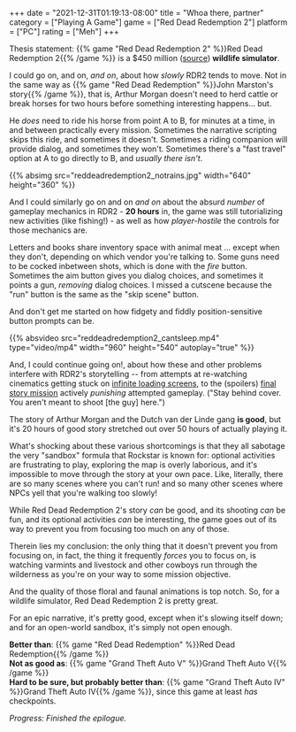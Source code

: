 +++
date = "2021-12-31T01:19:13-08:00"
title = "Whoa there, partner"
category = ["Playing A Game"]
game = ["Red Dead Redemption 2"]
platform = ["PC"]
rating = ["Meh"]
+++

Thesis statement: {{% game "Red Dead Redemption 2" %}}Red Dead Redemption 2{{% /game %}} is a $450 million (<a href="https://en.wikipedia.org/wiki/Red_Dead_Redemption_2">source</a>) <b>wildlife simulator</b>.

I could go on, and on, <i>and on</i>, about how <i>slowly</i> RDR2 tends to move.  Not in the same way as {{% game "Red Dead Redemption" %}}John Marston's story{{% /game %}}, that is, Arthur Morgan doesn't need to herd cattle or break horses for two hours before something interesting happens... but.

He <i>does</i> need to ride his horse from point A to B, for minutes at a time, in and between practically every mission.  Sometimes the narrative scripting skips this ride, and sometimes it doesn't.  Sometimes a riding companion will provide dialog, and sometimes they won't.  Sometimes there's a "fast travel" option at A to go directly to B, and <i>usually there isn't</i>.

{{% absimg src="reddeadredemption2_notrains.jpg" width="640" height="360" %}}

And I could similarly go on and on <i>and on</i> about the absurd <i>number</i> of gameplay mechanics in RDR2 - <b>20 hours</b> in, the game was still tutorializing new activities (like fishing!) - as well as how <i>player-hostile</i> the controls for those mechanics are.

Letters and books share inventory space with animal meat ... except when they don't, depending on which vendor you're talking to.  Some guns need to be cocked inbetween shots, which is done with the <i>fire</i> button.  Sometimes the aim button gives you dialog choices, and sometimes it points a gun, <i>removing</i> dialog choices.  I missed a cutscene because the "run" button is the same as the "skip scene" button.

And don't get me started on how fidgety and fiddly position-sensitive button prompts can be.

{{% absvideo src="reddeadredemption2_cantsleep.mp4" type="video/mp4" width="960" height="540" autoplay="true" %}}

And, I could continue going on!, about how these and other problems interfere with RDR2's storytelling -- from attempts at re-watching cinematics getting stuck on <a href="https://forum.psnprofiles.com/topic/89832-infinite-loading-screen-while-replaying-missions-via-ingame-menu/#comment-2065599">infinite loading screens</a>, to the (spoilers) <a href="https://www.ign.com/wikis/red-dead-redemption-2/American_Venom">final story mission</a> actively <i>punishing</i> attempted gameplay.  ("Stay behind cover. You aren't meant to shoot [the guy] here.")

The story of Arthur Morgan and the Dutch van der Linde gang <b>is good</b>, but it's 20 hours of good story stretched out over 50 hours of actually playing it.

What's shocking about these various shortcomings is that they all sabotage the very "sandbox" formula that Rockstar is known for: optional activities are frustrating to play, exploring the map is overly laborious, and it's impossible to move through the story at your own pace.  Like, literally, there are so many scenes where you can't run! and so many other scenes where NPCs yell that you're walking too slowly!

While Red Dead Redemption 2's story <i>can</i> be good, and its shooting <i>can</i> be fun, and its optional activities <i>can</i> be interesting, the game goes out of its way to prevent you from focusing too much on any of those.

Therein lies my conclusion: the only thing that it doesn't prevent you from focusing on, in fact, the thing it frequently <i>forces</i> you to focus on, is watching varmints and livestock and other cowboys run through the wilderness as you're on your way to some mission objective.

And the quality of those floral and faunal animations is top notch.  So, for a wildlife simulator, Red Dead Redemption 2 is pretty great.

For an epic narrative, it's pretty good, except when it's slowing itself down; and for an open-world sandbox, it's simply not open enough.

<b>Better than</b>: {{% game "Red Dead Redemption" %}}Red Dead Redemption{{% /game %}}  
<b>Not as good as</b>: {{% game "Grand Theft Auto V" %}}Grand Theft Auto V{{% /game %}}  
<b>Hard to be sure, but probably better than</b>: {{% game "Grand Theft Auto IV" %}}Grand Theft Auto IV{{% /game %}}, since this game at least <i>has</i> checkpoints.

<i>Progress: Finished the epilogue.</i>
